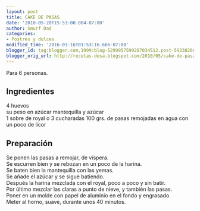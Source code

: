 ```yaml
---
layout: post
title: CAKE DE PASAS
date: '2010-05-20T15:53:00.004-07:00'
author: Smurf Dad
categories:
- Postres y dulces
modified_time: '2016-03-16T01:53:16.666-07:00'
blogger_id: tag:blogger.com,1999:blog-5299957599287034512.post-5933826023895232624
blogger_orig_url: http://recetas-desa.blogspot.com/2010/05/cake-de-pasas.html
---
```


Para 6 personas.<br><h2>Ingredientes</h2><p>4 huevos<br/>su peso en az&uacute;car mantequilla y az&uacute;car<br/>1 sobre de royal o 3 cucharadas 100 grs. de pasas remojadas en agua con un poco de licor</p><h2>Preparaci&oacute;n</h2><p>Se ponen las pasas a remojar, de v&iacute;spera.<br/>Se escurren bien y se rebozan en un poco de la harina.<br/>Se baten bien la mantequilla con las yemas.<br/>Se a&ntilde;ade el az&uacute;car y se sigue batiendo.<br/>Despu&eacute;s la harina mezclada con el royal, poco a poco y sin batir.<br/>Por &uacute;ltimo mezclar las claras a punto de nieve, y tambi&eacute;n las pasas.<br/>Poner en un molde con papel de aluminio en el fondo y engrasado.<br/>Meter al horno, suave, durante unos 40 minutos.</p>